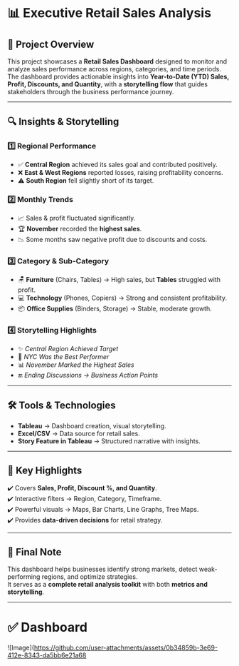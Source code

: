 
# 📊 Executive Retail Sales Analysis  

## 🚀 Project Overview  
This project showcases a **Retail Sales Dashboard** designed to monitor and analyze sales performance across regions, categories, and time periods.  
The dashboard provides actionable insights into **Year-to-Date (YTD) Sales, Profit, Discounts, and Quantity**, with a **storytelling flow** that guides stakeholders through the business performance journey.  

---

## 🔍 Insights & Storytelling  

### 1️⃣ Regional Performance  
- ✅ **Central Region** achieved its sales goal and contributed positively.  
- ❌ **East & West Regions** reported losses, raising profitability concerns.  
- ⚠️ **South Region** fell slightly short of its target.  

### 2️⃣ Monthly Trends  
- 📈 Sales & profit fluctuated significantly.  
- 🏆 **November** recorded the **highest sales**.  
- 📉 Some months saw negative profit due to discounts and costs.  

### 3️⃣ Category & Sub-Category  
- 🪑 **Furniture** (Chairs, Tables) → High sales, but **Tables** struggled with profit.  
- 💻 **Technology** (Phones, Copiers) → Strong and consistent profitability.  
- 📦 **Office Supplies** (Binders, Storage) → Stable, moderate growth.  

### 4️⃣ Storytelling Highlights  
- ✨ *Central Region Achieved Target*  
- 🌆 *NYC Was the Best Performer*  
- 📊 *November Marked the Highest Sales*  
- 🔚 *Ending Discussions → Business Action Points*  

---

## 🛠 Tools & Technologies  
- **Tableau** → Dashboard creation, visual storytelling.  
- **Excel/CSV** → Data source for retail sales.  
- **Story Feature in Tableau** → Structured narrative with insights.  

---

## 🌟 Key Highlights  
✔️ Covers **Sales, Profit, Discount %, and Quantity**.  
✔️ Interactive filters → Region, Category, Timeframe.  
✔️ Powerful visuals → Maps, Bar Charts, Line Graphs, Tree Maps.  
✔️ Provides **data-driven decisions** for retail strategy.  

---

## 📌 Final Note  
This dashboard helps businesses identify strong markets, detect weak-performing regions, and optimize strategies.  
It serves as a **complete retail analysis toolkit** with both **metrics and storytelling**.  

---

# ✅ Dashboard  


   ![Image](https://github.com/user-attachments/assets/0b34859b-3e69-412e-8343-da5bb6e21a68


